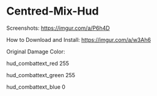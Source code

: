 # Centred-Mix-Hud
Screenshots: https://imgur.com/a/P6h4D

How to Download and Install: https://imgur.com/a/w3Ah6

Original Damage Color:

hud_combattext_red 255

hud_combattext_green 255

hud_combattext_blue 0

